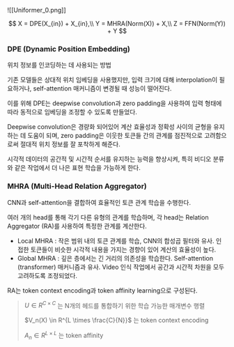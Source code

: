 
![[Uniformer_0.png]]

$$
X = DPE(X_{in}) + X_{in},\\
Y = MHRA(Norm(X)) + X,\\
Z = FFN(Norm(Y)) + Y
$$
### DPE (Dynamic Position Embedding)

위치 정보를 인코딩하는 데 사용되는 방법

기존 모델들은 상대적 위치 임베딩을 사용했지만, 입력 크기에 대해 interpolation이 필요하거나, self-attention 매커니즘이 변경될 때 성능이 떨어진다.

이를 위해 DPE는 deepwise convolution과 zero padding을 사용하여 입력 형태에 따라 동적으로 임베딩을 조정할 수 있도록 만들었다.

Deepwise convolution은 경량화 되어있어 계산 효율성과 정확성 사이의 균형을 유지하는 데 도움이 되며, zero padding은 이웃한 토큰들 간의 관계를 점진적으로 고려함으로써 절대적 위치 정보를 잘 포착하게 해준다.

시각적 데이터의 공간적 및 시간적 순서를 유지하는 능력을 향상시켜, 특히 비디오 분류와 같은 작업에서 더 나은 표현 학습을 가능하게 한다.

### MHRA (Multi-Head Relation Aggregator)

CNN과 self-attention을 결합하여 효율적인 토큰 관계 학습을 수행한다.

여러 개의 head를 통해 각기 다른 유형의 관계를 학습하며, 각 head는 Relation Aggregator (RA)를 사용하여 특정한 관계를 계산한다.

- Local MHRA : 작은 범위 내의 토큰 관계를 학습, CNN의 합성곱 필터와 유사. 인접한 토큰들이 비슷한 시각적 내용을 가지는 경향이 있어 계산의 효율성이 높다.
- Global MHRA : 깊은 층에서는 긴 거리의 의존성을 학습한다. Self-attention (transformer) 매커니즘과 유사. Video 인식 작업에서 공간과 시간적 차원을 모두 고려하도록 조정되었다.

RA는 token context encoding과 token affinity learning으로 구성된다.

> $U \in R^{C\times C}$ 는 N개의 헤드를 통합하기 위한 학습 가능한 매개변수 행렬
> 
> 
> $V_n(X) \in R^{L \times \frac{C}{N}}$ 는 token context encoding
> 
> $A_n \in R^{L \times L}$ 는 token affinity
> 
